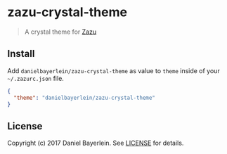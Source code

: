 # zazu-crystal-theme

> A crystal theme for [Zazu](https://github.com/tinytacoteam/zazu)

## Install

Add `danielbayerlein/zazu-crystal-theme` as value to `theme` inside of your `~/.zazurc.json` file.

```json
{
  "theme": "danielbayerlein/zazu-crystal-theme"
}
```

## License

Copyright (c) 2017 Daniel Bayerlein. See [LICENSE](./LICENSE.md) for details.
